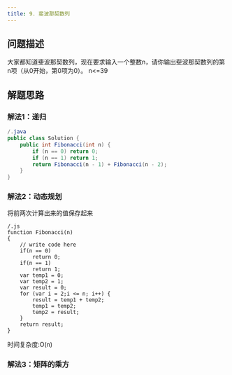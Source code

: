 ```yaml
---
title: 9. 斐波那契数列
---
```


## 问题描述

大家都知道斐波那契数列，现在要求输入一个整数n，请你输出斐波那契数列的第n项（从0开始，第0项为0）。
n<=39

## 解题思路

### 解法1：递归

```java
/.java
public class Solution {
    public int Fibonacci(int n) {
        if (n == 0) return 0;
        if (n == 1) return 1;
        return Fibonacci(n - 1) + Fibonacci(n - 2);
    }
}
```


### 解法2：动态规划

将前两次计算出来的值保存起来

```
/.js
function Fibonacci(n)
{
    // write code here
    if(n == 0)
        return 0;
    if(n == 1)
        return 1;
    var temp1 = 0;
    var temp2 = 1;
    var result = 0;
    for (var i = 2;i <= n; i++) {
        result = temp1 + temp2;
        temp1 = temp2;
        temp2 = result;
    }
    return result;
}
```
时间复杂度:O(n)

### 解法3：矩阵的乘方


